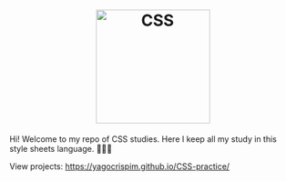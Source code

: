 <h1 align="center">
    <img alt="CSS" title="#CSS" src="https://upload.wikimedia.org/wikipedia/commons/thumb/d/d5/CSS3_logo_and_wordmark.svg/1200px-CSS3_logo_and_wordmark.svg.png" width="200px" />
</h1>

Hi! Welcome to my repo of CSS studies. Here I keep all my study in this style sheets language. :rocket::rocket::rocket:

View projects: https://yagocrispim.github.io/CSS-practice/

